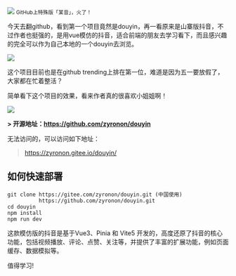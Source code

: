 <img src="/assets/image/240430-douyin-1.png" style="max-width: 70%; height: auto;">
<small>GitHub上特殊版「某音」，火了！</small>


今天去翻github，看到第一个项目竟然是douyin，再一看原来是山寨版抖音，不过作者也挺强的，是用vue模仿的抖音，适合前端的朋友去学习看下，而且感兴趣的完全可以作为自己本地的一个douyin去浏览。


![](/assets/image/240430-douyin-1.png)


这个项目目前也是在github trending上排在第一位，难道是因为五一要放假了，大家都在忙着整活？

简单看下这个项目的效果，看来作者真的很喜欢小姐姐啊！

![](/assets/image/240430-douyin-2.png)

**> 开源地址：https://github.com/zyronon/douyin**

无法访问的，可以访问如下地址：

> https://zyronon.gitee.io/douyin/

## 如何快速部署

```
git clone https://gitee.com/zyronon/douyin.git (中国使用)
          https://github.com/zyronon/douyin.git 
cd douyin
npm install
npm run dev
```

这款模仿版的抖音是基于Vue3、Pinia 和 Vite5 开发的，高度还原了抖音的核心功能，包括视频播放、评论、点赞、关注等，并提供了丰富的扩展功能，例如页面缓存、数据模拟等。

值得学习!

